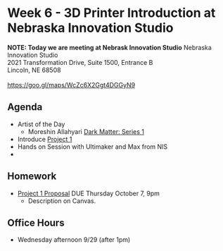 # Week 6 - 3D Printer Introduction at Nebraska Innovation Studio

__NOTE: Today we are meeting at Nebrask Innovation Studio__ 
Nebraska Innovation Studio<br>
2021 Transformation Drive, Suite 1500, Entrance B<br>
Lincoln, NE 68508<br>
<br>
https://goo.gl/maps/WcZc6X2Ggt4DGGyN9

## Agenda
- Artist of the Day
  - Moreshin Allahyari [Dark Matter: Series 1](http://www.morehshin.com/dark-matter-first-series/)
- Introduce [Project 1](../projects/project1.md)
- Hands on Session with Ultimaker and Max from NIS
- 

## Homework
- [Project 1 Proposal](https://canvas.unl.edu/courses/114938/assignments/1097230) DUE Thursday October 7, 9pm
  - Description on Canvas.

## Office Hours 
- Wednesday afternoon 9/29 (after 1pm)
